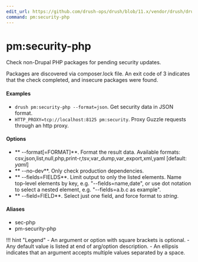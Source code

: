 ```yaml
---
edit_url: https://github.com/drush-ops/drush/blob/11.x/vendor/drush/drush/src/Commands/pm/SecurityUpdateCommands.php
command: pm:security-php
---
```

# pm:security-php

Check non-Drupal PHP packages for pending security updates.

Packages are discovered via composer.lock file. An exit code of 3
indicates that the check completed, and insecure packages were found.

#### Examples

- <code>drush pm:security-php --format=json</code>. Get security data in JSON format.
- <code>HTTP_PROXY=tcp://localhost:8125 pm:security</code>. Proxy Guzzle requests through an http proxy.

#### Options

- ** --format[=FORMAT]**. Format the result data. Available formats: csv,json,list,null,php,print-r,tsv,var_dump,var_export,xml,yaml [default: *yaml*]
- ** --no-dev**. Only check production dependencies.
- ** --fields=FIELDS**. Limit output to only the listed elements. Name top-level elements by key, e.g. "--fields=name,date", or use dot notation to select a nested element, e.g. "--fields=a.b.c as example".
- ** --field=FIELD**. Select just one field, and force format to *string*.

#### Aliases

- sec-php
- pm-security-php

!!! hint "Legend"
    - An argument or option with square brackets is optional.
    - Any default value is listed at end of arg/option description.
    - An ellipsis indicates that an argument accepts multiple values separated by a space.